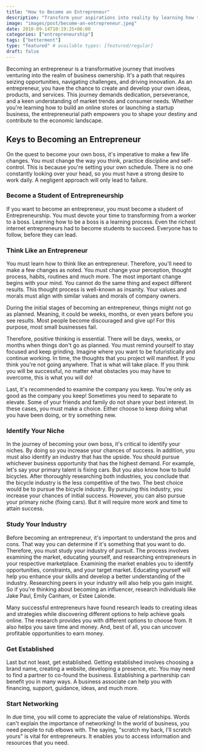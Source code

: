```yaml
---
title: "How to Become an Entrepreneur"
description: "Transform your aspirations into reality by learning how to become an entrepreneur. Unleash your creativity, innovation, and be your own boss today!"
image: "images/post/become-an-entrepreneur.jpeg"
date: 2018-09-14T10:19:25+06:00
categories: ["entrepreneurship"]
tags: ["betterment"]
type: "featured" # available types: [featured/regular]
draft: false
---
```

Becoming an entrepreneur is a transformative journey that involves venturing into the realm of business ownership. It's a path that requires seizing opportunities, navigating challenges, and driving innovation. As an entrepreneur, you have the chance to create and develop your own ideas, products, and services. This journey demands dedication, perseverance, and a keen understanding of market trends and consumer needs. Whether you're learning how to build an online stores or launching a startup business, the entrepreneurial path empowers you to shape your destiny and contribute to the economic landscape.

## Keys to Becoming an Entrepreneur

On the quest to become your own boss, it's imperative to make a few life changes. You must change the way you think, practice discipline and self-control. This is because you're setting your own schedule. There is no one constantly looking over your head, so you must have a strong desire to work daily. A negligent approach will only lead to failure.

### Become a Student of Entrepreneurship

If you want to become an entrepreneur, you must become a student of Entrepreneurship. You must devote your time to transforming from a worker to a boss. Learning how to be a boss is a learning process. Even the richest internet entrepreneurs had to become students to succeed. Everyone has to follow, before they can lead.

### Think Like an Entrepreneur

You must learn how to think like an entrepreneur. Therefore, you'll need to make a few changes as noted. You must change your perception, thought process, habits, routines and much more. The most important change begins with your mind. You cannot do the same thing and expect different results. This thought process is well-known as insanity. Your values and morals must align with similar values and morals of company owners.

During the initial stages of becoming an entrepreneur, things might not go as planned. Meaning, it could be weeks, months, or even years before you see results. Most people become discouraged and give up! For this purpose, most small businesses fail.

Therefore, positive thinking is essential. There will be days, weeks, or months when things don't go as planned. You must remind yourself to stay focused and keep grinding. Imagine where you want to be futuristically and continue working. In time, the thoughts that you project will manifest. If you think you're not going anywhere. That is what will take place. If you think you will be successful, no matter what obstacles you may have to overcome, this is what you will do!

Last, it's recommended to examine the company you keep. You're only as good as the company you keep! Sometimes you need to separate to elevate. Some of your friends and family do not share your best interest. In these cases, you must make a choice. Either choose to keep doing what you have been doing, or try something new.

### Identify Your Niche

In the journey of becoming your own boss, it's critical to identify your niches. By doing so you increase your chances of success. In addition, you must also identify an industry that has the upside. You should pursue whichever business opportunity that has the highest demand. For example, let's say your primary talent is fixing cars. But you also know how to build bicycles. After thoroughly researching both industries, you conclude that the bicycle industry is the less competitive of the two. The best choice would be to pursue the bicycle industry. By pursuing this industry, you increase your chances of initial success. However, you can also pursue your primary niche (fixing cars). But it will require more work and time to attain success.

### Study Your Industry

Before becoming an entrepreneur, it's important to understand the pros and cons. That way you can determine if it's something that you want to do. Therefore, you must study your industry of pursuit. The process involves examining the market, educating yourself, and researching entrepreneurs in your respective marketplace. Examining the market enables you to identify opportunities, constraints, and your target market. Educating yourself will help you enhance your skills and develop a better understanding of the industry. Researching peers in your industry will also help you gain insight. So if you're thinking about becoming an influencer, research individuals like Jake Paul, Emily Canham, or Estee Lalonde.

Many successful entrepreneurs have found research leads to creating ideas and strategies while discovering different options to help achieve goals online. The research provides you with different options to choose from. It also helps you save time and money. And, best of all, you can uncover profitable opportunities to earn money.

### Get Established

Last but not least, get established. Getting established involves choosing a brand name, creating a website, developing a presence, etc. You may need to find a partner to co-found the business. Establishing a partnership can benefit you in many ways. A business associate can help you with financing, support, guidance, ideas, and much more.

### Start Networking

In due time, you will come to appreciate the value of relationships. Words can't explain the importance of networking! In the world of business, you need people to rub elbows with. The saying, "scratch my back, I'll scratch yours" is vital for entrepreneurs. It enables you to access information and resources that you need.
